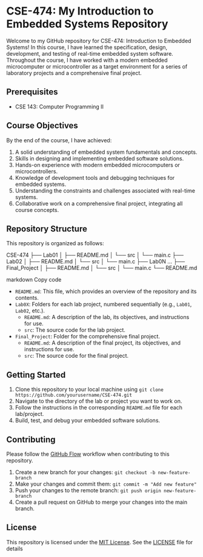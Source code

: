 # CSE-474: My Introduction to Embedded Systems Repository

Welcome to my GitHub repository for CSE-474: Introduction to Embedded Systems! In this course, I have learned the specification, design, development, and testing of real-time embedded system software. Throughout the course, I have worked with a modern embedded microcomputer or microcontroller as a target environment for a series of laboratory projects and a comprehensive final project.

## Prerequisites

- CSE 143: Computer Programming II

## Course Objectives

By the end of the course, I have achieved:

1. A solid understanding of embedded system fundamentals and concepts.
2. Skills in designing and implementing embedded software solutions.
3. Hands-on experience with modern embedded microcomputers or microcontrollers.
4. Knowledge of development tools and debugging techniques for embedded systems.
5. Understanding the constraints and challenges associated with real-time systems.
6. Collaborative work on a comprehensive final project, integrating all course concepts.

## Repository Structure

This repository is organized as follows:

CSE-474
├── Lab01
│ ├── README.md
│ └── src
│ └── main.c
├── Lab02
│ ├── README.md
│ └── src
│ └── main.c
├── Lab0N ...
├── Final_Project
│ ├── README.md
│ └── src
│ └── main.c
└── README.md

markdown
Copy code


- `README.md`: This file, which provides an overview of the repository and its contents.
- `Lab0X`: Folders for each lab project, numbered sequentially (e.g., `Lab01`, `Lab02`, etc.).
    - `README.md`: A description of the lab, its objectives, and instructions for use.
    - `src`: The source code for the lab project.
- `Final_Project`: Folder for the comprehensive final project.
    - `README.md`: A description of the final project, its objectives, and instructions for use.
    - `src`: The source code for the final project.

## Getting Started

1. Clone this repository to your local machine using `git clone https://github.com/yourusername/CSE-474.git`
2. Navigate to the directory of the lab or project you want to work on.
3. Follow the instructions in the corresponding `README.md` file for each lab/project.
4. Build, test, and debug your embedded software solutions.

## Contributing

Please follow the [GitHub Flow](https://guides.github.com/introduction/flow/) workflow when contributing to this repository.

1. Create a new branch for your changes: `git checkout -b new-feature-branch`
2. Make your changes and commit them: `git commit -m "Add new feature"`
3. Push your changes to the remote branch: `git push origin new-feature-branch`
4. Create a pull request on GitHub to merge your changes into the main branch.

## License

This repository is licensed under the [MIT License](https://opensource.org/licenses/MIT). See the [LICENSE](LICENSE) file for details

